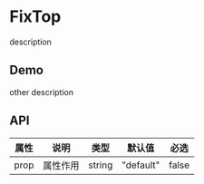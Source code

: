 # FixTop

description

## Demo

other description

## API

| 属性 | 说明     | 类型   | 默认值    | 必选  |
| ---- | -------- | ------ | --------- | ----- |
| prop | 属性作用 | string | "default" | false |
